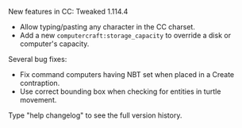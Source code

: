New features in CC: Tweaked 1.114.4

* Allow typing/pasting any character in the CC charset.
* Add a new `computercraft:storage_capacity` to override a disk or computer's capacity.

Several bug fixes:
* Fix command computers having NBT set when placed in a Create contraption.
* Use correct bounding box when checking for entities in turtle movement.

Type "help changelog" to see the full version history.
